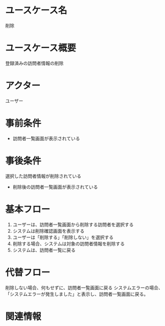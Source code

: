 # ユースケース名
削除
# ユースケース概要
登録済みの訪問者情報の削除
# アクター
ユーザー
# 事前条件
- 訪問者一覧画面が表示されている
# 事後条件
  選択した訪問者情報が削除されている
- 削除後の訪問者一覧画面が表示されている
# 基本フロー
1. ユーザーは、訪問者一覧画面から削除する訪問者を選択する
2. システムは削除確認画面を表示する
3. ユーザーは「削除する」「削除しない」を選択する
4. 削除する場合、システムは対象の訪問者情報を削除する
5. システムは、訪問者一覧に戻る

# 代替フロー
削除しない場合、何もせずに、訪問者一覧画面に戻る
システムエラーの場合、「システムエラーが発生しました」と表示し、訪問者一覧画面に戻る。　　　　　　　　　　　　　　　　　　
# 関連情報
